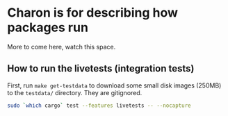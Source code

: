 # Charon is for describing how packages run

More to come here, watch this space.

## How to run the livetests (integration tests)

First, run `make get-testdata` to download some small disk images (250MB) to the `testdata/` directory. They are gitignored.

```bash
sudo `which cargo` test --features livetests -- --nocapture
```
